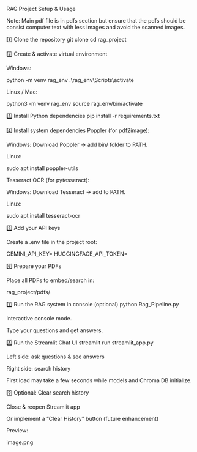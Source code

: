 ﻿RAG Project Setup & Usage

Note: 
Main pdf file is in pdfs section but ensure that the pdfs should be consist computer text with less images and avoid the scanned images.

1️⃣ Clone the repository
git clone <your-repo-url>
cd rag_project

2️⃣ Create & activate virtual environment

Windows:

python -m venv rag_env
.\rag_env\Scripts\activate


Linux / Mac:

python3 -m venv rag_env
source rag_env/bin/activate

3️⃣ Install Python dependencies
pip install -r requirements.txt

4️⃣ Install system dependencies
Poppler (for pdf2image):

Windows: Download Poppler
 → add bin/ folder to PATH.

Linux:

sudo apt install poppler-utils

Tesseract OCR (for pytesseract):

Windows: Download Tesseract
 → add to PATH.

Linux:

sudo apt install tesseract-ocr

5️⃣ Add your API keys

Create a .env file in the project root:

GEMINI_API_KEY=<your-google-gemini-api-key>
HUGGINGFACE_API_TOKEN=<your-huggingface-token>

6️⃣ Prepare your PDFs

Place all PDFs to embed/search in:

rag_project/pdfs/

7️⃣ Run the RAG system in console (optional)
python Rag_Pipeline.py


Interactive console mode.

Type your questions and get answers.

8️⃣ Run the Streamlit Chat UI
streamlit run streamlit_app.py


Left side: ask questions & see answers

Right side: search history

First load may take a few seconds while models and Chroma DB initialize.

9️⃣ Optional: Clear search history

Close & reopen Streamlit app

Or implement a “Clear History” button (future enhancement)

Preview:

image.png
